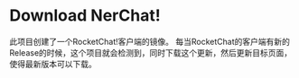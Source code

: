 # Download NerChat!

此项目创建了一个RocketChat!客户端的镜像。
每当RocketChat的客户端有新的Release的时候，这个项目就会检测到，同时下载这个更新，然后更新目标页面，使得最新版本可以下载。
